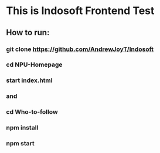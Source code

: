 # This is Indosoft Frontend Test

## How to run:
### git clone https://github.com/AndrewJoyT/Indosoft
### cd NPU-Homepage
### start index.html
### and
### cd Who-to-follow
### npm install
### npm start

